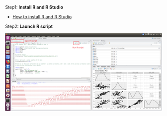 Step1: **Install R and R Studio**
* [How to install R and R Studio](https://github.com/ivan0124/python-programming/wiki/How-to-install-R-and-R-Studio)

Step2: **Launch R script**

![result link](https://github.com/ivan0124/python-programming/blob/master/images/R_20190315_3.png)

